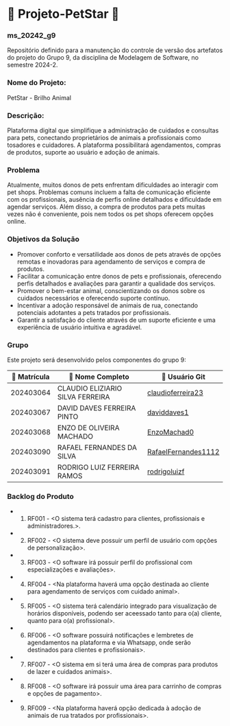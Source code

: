 # 🌟 **Projeto-PetStar** 🌟

### ms_20242_g9
Repositório definido para a manutenção do controle de versão dos artefatos do projeto do Grupo 9, da disciplina de Modelagem de Software, no semestre 2024-2.

### Nome do Projeto:
PetStar - Brilho Animal

### Descrição:
Plataforma digital que simplifique a administração de cuidados e consultas para pets, conectando proprietários de animais a profissionais como tosadores e cuidadores. A plataforma possibilitará agendamentos, compras de produtos, suporte ao usuário e adoção de animais.

### Problema
Atualmente, muitos donos de pets enfrentam dificuldades ao interagir com pet shops. Problemas comuns incluem a falta de comunicação eficiente com os profissionais, ausência de perfis online detalhados e dificuldade em agendar serviços. Além disso, a compra de produtos para pets muitas vezes não é conveniente, pois nem todos os pet shops oferecem opções online.

### Objetivos da Solução
- Promover conforto e versatilidade aos donos de pets através de opções remotas e inovadoras para agendamento de serviços e compra de produtos.
- Facilitar a comunicação entre donos de pets e profissionais, oferecendo perfis detalhados e avaliações para garantir a qualidade dos serviços.
- Promover o bem-estar animal, conscientizando os donos sobre os cuidados necessários e oferecendo suporte contínuo.
- Incentivar a adoção responsável de animais de rua, conectando potenciais adotantes a pets tratados por profissionais.
- Garantir a satisfação do cliente através de um suporte eficiente e uma experiência de usuário intuitiva e agradável.

### Grupo
Este projeto será desenvolvido pelos componentes do grupo 9: 

| 📑 Matrícula  | 📝 Nome Completo                    | 👤 Usuário Git                                                |
|---------------|--------------------------------------|---------------------------------------------------------------|
| 202403064     | CLAUDIO ELIZIARIO SILVA FERREIRA     | [claudioferreira23](https://github.com/claudioferreira23)     |
| 202403067     | DAVID DAVES FERREIRA PINTO           | [daviddaves1](https://github.com/daviddaves1)                 |
| 202403068     | ENZO DE OLIVEIRA MACHADO             | [EnzoMachad0](https://github.com/EnzoMachad0)                 |
| 202403090     | RAFAEL FERNANDES DA SILVA            | [RafaelFernandes1112](https://github.com/RafaelFernandes1112) | 
| 202403091     | RODRIGO LUIZ FERREIRA RAMOS          | [rodrigoluizf](https://github.com/rodrigoluizf)               |

### Backlog do Produto

- 1. RF001 - <O sistema terá cadastro para clientes, profissionais e administradores.>.
- 2. RF002 - <O sistema deve possuir um perfil de usuário com opções de personalização>.
- 3. RF003 - <O software irá possuir perfil do profissional com especializações e avaliações>.
- 4. RF004 - <Na plataforma haverá uma opção destinada ao cliente para agendamento de serviços com cuidado animal>.
- 5. RF005 - <O sistema terá calendário integrado para visualização de horários disponíveis, podendo ser aceessado tanto para o(a) cliente, quanto para o(a) profissional>.
- 6. RF006 - <O software possuirá notificações e lembretes de agendamentos na plataforma e via Whatsapp, onde serão destinados para clientes e profissionais>.
- 7. RF007 - <O sistema em si terá uma área de compras para produtos de lazer e cuidados animais>.
- 8. RF008 - <O software irá possuir uma área para carrinho de compras e opções de pagamento>.
- 9. RF009 - <Na plataforma haverá opção dedicada à adoção de animais de rua tratados por profissionais>.

